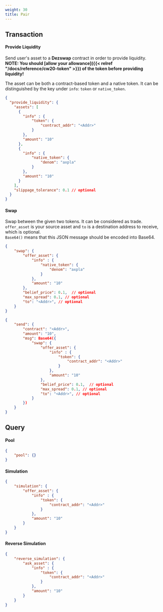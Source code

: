 ```yaml
---
weight: 30
title: Pair
---
```


## Transaction

#### Provide Liquidity

Send user's asset to a **Dezswap** contract in order to provide liquidity.<br />
**NOTE: You should [allow your allowance]({{< relref "/docs/reference/cw20-token" >}}) of the token before providing liquidity!**

The asset can be both a contract-based token and a native token. It can be distinguished by the key under `info`: `token` or `native_token`.

```json
{
  "provide_liquidity": {
    "assets": [
      {
        "info" : {
            "token": {
                "contract_addr": "<Addr>"
            }
        },
        "amount": "10"
      },
      {
        "info" : {
            "native_token": {
                "denom": "axpla"
            }
        },
        "amount": "10"
      }
    ],
    "slippage_tolerance": 0.1 // optional
  }
}
```

#### Swap

Swap between the given two tokens. It can be considered as trade.<br />
`offer_asset` is your source asset and `to` is a destination address to receive, which is optional.<br />
`Base64()` means that this JSON message should be encoded into Base64.<br />


```json
{
    "swap": {
        "offer_asset": {
            "info" : {
                "native_token": {
                    "denom": "axpla"
                }
            },
            "amount": "10"
        },
        "belief_price": 0.1,  // optional
        "max_spread": 0.1, // optional
        "to": "<Addr>", // optional
    }
}
```

```json
{
    "send": {
        "contract": "<Addr>",
        "amount": "10",
        "msg": Base64({
            "swap": {
                "offer_asset": {
                    "info" : {
                        "token": {
                            "contract_addr": "<Addr>"
                        }
                    },
                    "amount": "10"
                },
                "belief_price": 0.1,  // optional
                "max_spread": 0.1, // optional
                "to": "<Addr>", // optional
            }
        })
    }
}
```

## Query

#### Pool

```json
{
    "pool": {}
}
```

#### Simulation

```json
{
    "simulation": {
        "offer_asset": {
            "info" : {
                "token": {
                    "contract_addr": "<Addr>"
                }
            },
            "amount": "10"
        }
    }
}
```

#### Reverse Simulation

```json
{
    "reverse_simulation": {
        "ask_asset": {
            "info" : {
                "token": {
                    "contract_addr": "<Addr>"
                }
            },
            "amount": "10"
        }
    }
}
```
